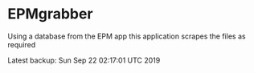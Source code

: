 # EPMgrabber
Using a database from the EPM app this application scrapes the files as required


Latest backup: Sun Sep 22 02:17:01 UTC 2019
